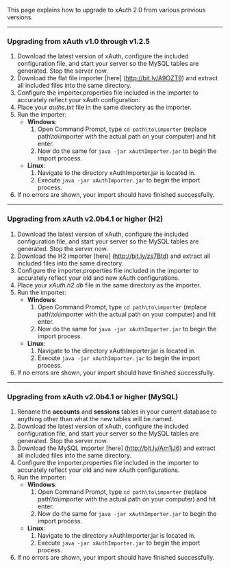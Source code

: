 This page explains how to upgrade to xAuth 2.0 from various previous versions.

***

### Upgrading from xAuth v1.0 through v1.2.5

1. Download the latest version of xAuth, configure the included configuration file, and start your server so the MySQL tables are generated. Stop the server now.
2. Download the flat file importer [here] (http://bit.ly/A9OZT9) and extract all included files into the same directory.
3. Configure the importer.properties file included in the importer to accurately reflect your xAuth configuration.
4. Place your _auths.txt_ file in the same directory as the importer.
5. Run the importer:
    - **Windows**:
        1. Open Command Prompt, type `cd path\to\importer` (replace path\to\importer with the actual path on your computer) and hit enter.
        2. Now do the same for `java -jar xAuthImporter.jar` to begin the import process.
    - **Linux**:
        1. Navigate to the directory xAuthImporter.jar is located in.
        2. Execute `java -jar xAuthImporter.jar` to begin the import process.
6. If no errors are shown, your import should have finished successfully.

***

### Upgrading from xAuth v2.0b4.1 or higher (H2)

1. Download the latest version of xAuth, configure the included configuration file, and start your server so the MySQL tables are generated. Stop the server now.
2. Download the H2 importer [here] (http://bit.ly/zs7Btd) and extract all included files into the same directory.
3. Configure the importer.properties file included in the importer to accurately reflect your old and new xAuth configurations.
4. Place your _xAuth.h2.db_ file in the same directory as the importer.
5. Run the importer:
    - **Windows**:
        1. Open Command Prompt, type `cd path\to\importer` (replace path\to\importer with the actual path on your computer) and hit enter.
        2. Now do the same for `java -jar xAuthImporter.jar` to begin the import process.
    - **Linux**:
        1. Navigate to the directory xAuthImporter.jar is located in.
        2. Execute `java -jar xAuthImporter.jar` to begin the import process.
6. If no errors are shown, your import should have finished successfully.

***

### Upgrading from xAuth v2.0b4.1 or higher (MySQL)

1. Rename the **accounts** and **sessions** tables in your current database to anything other than what the new tables will be named.
2. Download the latest version of xAuth, configure the included configuration file, and start your server so the MySQL tables are generated. Stop the server now.
3. Download the MySQL importer [here] (http://bit.ly/Am1jJ6) and extract all included files into the same directory.
4. Configure the importer.properties file included in the importer to accurately reflect your old and new xAuth configurations.
5. Run the importer:
    - **Windows**:
        1. Open Command Prompt, type `cd path\to\importer` (replace path\to\importer with the actual path on your computer) and hit enter.
        2. Now do the same for `java -jar xAuthImporter.jar` to begin the import process.
    - **Linux**:
        1. Navigate to the directory xAuthImporter.jar is located in.
        2. Execute `java -jar xAuthImporter.jar` to begin the import process.
6. If no errors are shown, your import should have finished successfully.